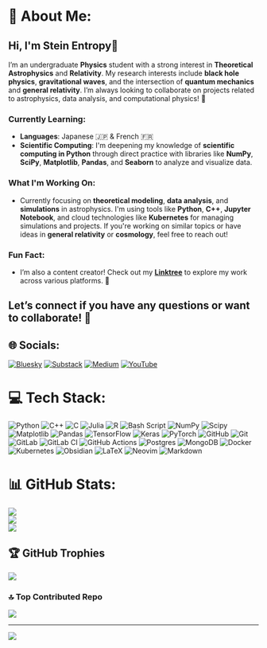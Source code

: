 # 💫 About Me:
## Hi, I'm Stein Entropy👋

I’m an undergraduate **Physics** student with a strong interest in **Theoretical Astrophysics** and **Relativity**. My research interests include **black hole physics**, **gravitational waves**, and the intersection of **quantum mechanics** and **general relativity**. I’m always looking to collaborate on projects related to astrophysics, data analysis, and computational physics! 🌌

### Currently Learning:
- **Languages**: Japanese 🇯🇵 & French 🇫🇷
- **Scientific Computing**: I'm deepening my knowledge of **scientific computing in Python** through direct practice with libraries like **NumPy**, **SciPy**, **Matplotlib**, **Pandas**, and **Seaborn** to analyze and visualize data.

### What I'm Working On:
- Currently focusing on **theoretical modeling**, **data analysis**, and **simulations** in astrophysics. I'm using tools like **Python**, **C++**, **Jupyter Notebook**, and cloud technologies like **Kubernetes** for managing simulations and projects. If you're working on similar topics or have ideas in **general relativity** or **cosmology**, feel free to reach out!

### Fun Fact:
- I’m also a content creator! Check out my **[Linktree](https://linktr.ee/steinentropy)** to explore my work across various platforms. 🎥

## Let’s connect if you have any questions or want to collaborate! 🤝


## 🌐 Socials:
[![Bluesky](https://img.shields.io/badge/bluesky-0285FF?style=for-the-badge&logo=bluesky&logoColor=%23FFFFFF)](https://bsky.app/profile/steinentropy.bsky.social) [![Substack](https://img.shields.io/badge/Substack-%23006f5c.svg?style=for-the-badge&logo=substack&logoColor=FF6719)](https://substack.com/@steinentropych) [![Medium](https://img.shields.io/badge/Medium-12100E?style=for-the-badge&logo=medium&logoColor=white)](https://medium.com/@steinentropy) [![YouTube](https://img.shields.io/badge/YouTube-%23FF0000.svg?style=for-the-badge&logo=YouTube&logoColor=white)](https://youtube.com/@steinentropy?si=eE2jgAaGEl3zNVws)

# 💻 Tech Stack:
![Python](https://img.shields.io/badge/python-3670A0?style=for-the-badge&logo=python&logoColor=ffdd54) ![C++](https://img.shields.io/badge/c++-%2300599C.svg?style=for-the-badge&logo=c%2B%2B&logoColor=white) ![C](https://img.shields.io/badge/c-%2300599C.svg?style=for-the-badge&logo=c&logoColor=white) ![Julia](https://img.shields.io/badge/-Julia-9558B2?style=for-the-badge&logo=julia&logoColor=white) ![R](https://img.shields.io/badge/r-%23276DC3.svg?style=for-the-badge&logo=r&logoColor=white) ![Bash Script](https://img.shields.io/badge/bash_script-%23121011.svg?style=for-the-badge&logo=gnu-bash&logoColor=white) ![NumPy](https://img.shields.io/badge/numpy-%23013243.svg?style=for-the-badge&logo=numpy&logoColor=white) ![Scipy](https://img.shields.io/badge/SciPy-%230C55A5.svg?style=for-the-badge&logo=scipy&logoColor=%white) ![Matplotlib](https://img.shields.io/badge/Matplotlib-%23ffffff.svg?style=for-the-badge&logo=Matplotlib&logoColor=black) ![Pandas](https://img.shields.io/badge/pandas-%23150458.svg?style=for-the-badge&logo=pandas&logoColor=white) ![TensorFlow](https://img.shields.io/badge/TensorFlow-%23FF6F00.svg?style=for-the-badge&logo=TensorFlow&logoColor=white) ![Keras](https://img.shields.io/badge/Keras-%23D00000.svg?style=for-the-badge&logo=Keras&logoColor=white) ![PyTorch](https://img.shields.io/badge/PyTorch-%23EE4C2C.svg?style=for-the-badge&logo=PyTorch&logoColor=white) ![GitHub](https://img.shields.io/badge/github-%23121011.svg?style=for-the-badge&logo=github&logoColor=white) ![Git](https://img.shields.io/badge/git-%23F05033.svg?style=for-the-badge&logo=git&logoColor=white) ![GitLab](https://img.shields.io/badge/gitlab-%23181717.svg?style=for-the-badge&logo=gitlab&logoColor=white) ![GitLab CI](https://img.shields.io/badge/gitlab%20CI-%23181717.svg?style=for-the-badge&logo=gitlab&logoColor=white) ![GitHub Actions](https://img.shields.io/badge/github%20actions-%232671E5.svg?style=for-the-badge&logo=githubactions&logoColor=white) ![Postgres](https://img.shields.io/badge/postgres-%23316192.svg?style=for-the-badge&logo=postgresql&logoColor=white) ![MongoDB](https://img.shields.io/badge/MongoDB-%234ea94b.svg?style=for-the-badge&logo=mongodb&logoColor=white) ![Docker](https://img.shields.io/badge/docker-%230db7ed.svg?style=for-the-badge&logo=docker&logoColor=white) ![Kubernetes](https://img.shields.io/badge/kubernetes-%23326ce5.svg?style=for-the-badge&logo=kubernetes&logoColor=white) ![Obsidian](https://img.shields.io/badge/Obsidian-%23483699.svg?style=for-the-badge&logo=obsidian&logoColor=white) ![LaTeX](https://img.shields.io/badge/latex-%23008080.svg?style=for-the-badge&logo=latex&logoColor=white) ![Neovim](https://img.shields.io/badge/NeoVim-%2357A143.svg?&style=for-the-badge&logo=neovim&logoColor=white) ![Markdown](https://img.shields.io/badge/markdown-%23000000.svg?style=for-the-badge&logo=markdown&logoColor=white)
# 📊 GitHub Stats:
![](https://github-readme-stats.vercel.app/api?username=SteinEntropy&theme=dark&hide_border=false&include_all_commits=false&count_private=true)<br/>
![](https://nirzak-streak-stats.vercel.app/?user=SteinEntropy&theme=dark&hide_border=false)<br/>
![](https://github-readme-stats.vercel.app/api/top-langs/?username=SteinEntropy&theme=dark&hide_border=false&include_all_commits=false&count_private=true&layout=compact)

## 🏆 GitHub Trophies
![](https://github-profile-trophy.vercel.app/?username=SteinEntropy&theme=catppuccin_mocha&no-frame=false&no-bg=true&margin-w=4)

### 🔝 Top Contributed Repo
![](https://github-contributor-stats.vercel.app/api?username=SteinEntropy&limit=5&theme=dark&combine_all_yearly_contributions=true)

---
[![](https://visitcount.itsvg.in/api?id=SteinEntropy&icon=3&color=1)](https://visitcount.itsvg.in)

<!-- Proudly created with GPRM ( https://gprm.itsvg.in ) -->
